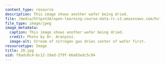 ```yaml
---
content_type: resource
description: This image shows another wafer being dried.
file: /media/https%3A/open-learning-course-data-rc.s3.amazonaws.com/hst-410j-projects-in-microscale-engineering-for-the-life-sciences-spring-2007/f8adc0c4bc1219ad2f9fb6e83edc5c94_29.jpg
file_type: image/jpeg
image_metadata:
  caption: This image shows another wafer being dried.
  credit: Photo by Dr. Aranyosi.
  image-alt: Stream of nitrogen gas dries center of wafer first.
resourcetype: Image
title: 29.jpg
uid: f8adc0c4-bc12-19ad-2f9f-b6e83edc5c94
---
```


